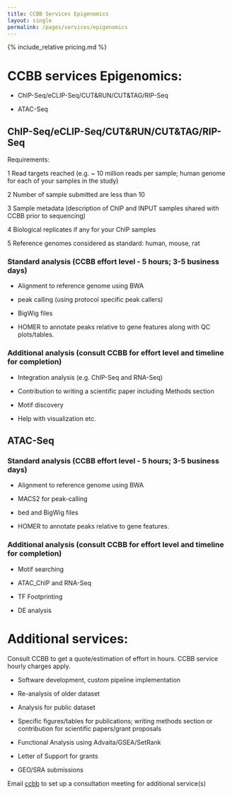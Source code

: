 ```yaml
---
title: CCBB Services Epigenomics
layout: single
permalink: /pages/services/epigenomics
---
```



{% include_relative pricing.md %}

# CCBB services Epigenomics: 

* ChIP-Seq/eCLIP-Seq/CUT&RUN/CUT&TAG/RIP-Seq

* ATAC-Seq 

## ChIP-Seq/eCLIP-Seq/CUT&RUN/CUT&TAG/RIP-Seq  

Requirements:

1 Read targets reached (e.g. ~ 10 million reads per sample; human genome for each of your samples in the study)

2 Number of sample submitted are less than 10

3 Sample metadata (description of ChIP and INPUT samples shared with CCBB prior to sequencing)

4 Biological replicates if any for your ChIP samples

5 Reference genomes considered as standard: human, mouse, rat

### Standard analysis (CCBB effort level - 5 hours; 3-5 business days)

* Alignment to reference genome using BWA

* peak calling (using protocol specific peak callers)

* BigWig files

* HOMER to annotate peaks relative to gene features along with QC plots/tables. 

### Additional analysis (consult CCBB for effort level and timeline for completion)

* Integration analysis (e.g. ChIP-Seq and RNA-Seq)

* Contribution to writing a scientific paper including Methods section 

* Motif discovery

* Help with visualization etc.



## ATAC-Seq 

### Standard analysis (CCBB effort level - 5 hours; 3-5 business days)

* Alignment to reference genome using BWA

* MACS2 for peak-calling

* bed and BigWig files

* HOMER to annotate peaks relative to gene features.

### Additional analysis (consult CCBB for effort level and timeline for completion)

* Motif searching

* ATAC_ChIP and RNA-Seq 

* TF Footprinting

* DE analysis


# Additional services: 

Consult CCBB to get a quote/estimation of effort in hours. CCBB service hourly charges apply.


* Software development, custom pipeline implementation

* Re-analysis of older dataset

* Analysis for public dataset

* Specific figures/tables for publications; writing methods section or contribution for scientific papers/grant proposals

* Functional Analysis using Advaita/GSEA/SetRank

* Letter of Support for grants

* GEO/SRA submissions



Email [ccbb](ccbb@scripps.edu) to set up a consultation meeting for additional service(s)




